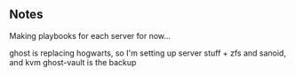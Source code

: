 ## Notes

Making playbooks for each server for now...

ghost is replacing hogwarts, so I'm setting up server stuff + zfs and sanoid, and kvm
ghost-vault is the backup
